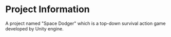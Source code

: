 # Project Information

A project named "Space Dodger" which is a top-down survival action game developed by Unity engine.
